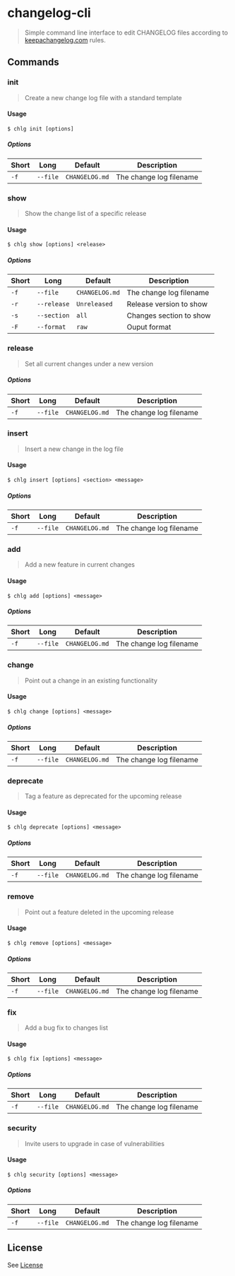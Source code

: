 # changelog-cli

> Simple command line interface to edit CHANGELOG files according to [keepachangelog.com](http://keepachangelog.com/) rules.

## Commands

### init

> Create a new change log file with a standard template

#### Usage

```
$ chlg init [options]
```

##### Options

| Short | Long     | Default        | Description             |
| ----- | -------- | -------------- | ----------------------- |
| `-f`  | `--file` | `CHANGELOG.md` | The change log filename |

### show

> Show the change list of a specific release

#### Usage

```
$ chlg show [options] <release>
```

##### Options

| Short | Long        | Default        | Description             |
| ----- | ----------- | -------------- | ----------------------- |
| `-f`  | `--file`    | `CHANGELOG.md` | The change log filename |
| `-r`  | `--release` | `Unreleased`   | Release version to show |
| `-s`  | `--section` | `all`          | Changes section to show |
| `-F`  | `--format`  | `raw`          | Ouput format            |

### release

> Set all current changes under a new version

##### Options

| Short | Long     | Default        | Description             |
| ----- | -------- | -------------- | ----------------------- |
| `-f`  | `--file` | `CHANGELOG.md` | The change log filename |

### insert

> Insert a new change in the log file

#### Usage

```
$ chlg insert [options] <section> <message>
```

##### Options

| Short | Long     | Default        | Description             |
| ----- | -------- | -------------- | ----------------------- |
| `-f`  | `--file` | `CHANGELOG.md` | The change log filename |

### add

> Add a new feature in current changes

#### Usage

```
$ chlg add [options] <message>
```

##### Options

| Short | Long     | Default        | Description             |
| ----- | -------- | -------------- | ----------------------- |
| `-f`  | `--file` | `CHANGELOG.md` | The change log filename |

### change

> Point out a change in an existing functionality

#### Usage

```
$ chlg change [options] <message>
```

##### Options

| Short | Long     | Default        | Description             |
| ----- | -------- | -------------- | ----------------------- |
| `-f`  | `--file` | `CHANGELOG.md` | The change log filename |

### deprecate

> Tag a feature as deprecated for the upcoming release

#### Usage

```
$ chlg deprecate [options] <message>
```

##### Options

| Short | Long     | Default        | Description             |
| ----- | -------- | -------------- | ----------------------- |
| `-f`  | `--file` | `CHANGELOG.md` | The change log filename |

### remove

> Point out a feature deleted in the upcoming release

#### Usage

```
$ chlg remove [options] <message>
```

##### Options

| Short | Long     | Default        | Description             |
| ----- | -------- | -------------- | ----------------------- |
| `-f`  | `--file` | `CHANGELOG.md` | The change log filename |

### fix

> Add a bug fix to changes list

#### Usage

```
$ chlg fix [options] <message>
```

##### Options

| Short | Long     | Default        | Description             |
| ----- | -------- | -------------- | ----------------------- |
| `-f`  | `--file` | `CHANGELOG.md` | The change log filename |

### security

> Invite users to upgrade in case of vulnerabilities

#### Usage

```
$ chlg security [options] <message>
```

##### Options

| Short | Long     | Default        | Description             |
| ----- | -------- | -------------- | ----------------------- |
| `-f`  | `--file` | `CHANGELOG.md` | The change log filename |

## License

See [License](LICENSE)
